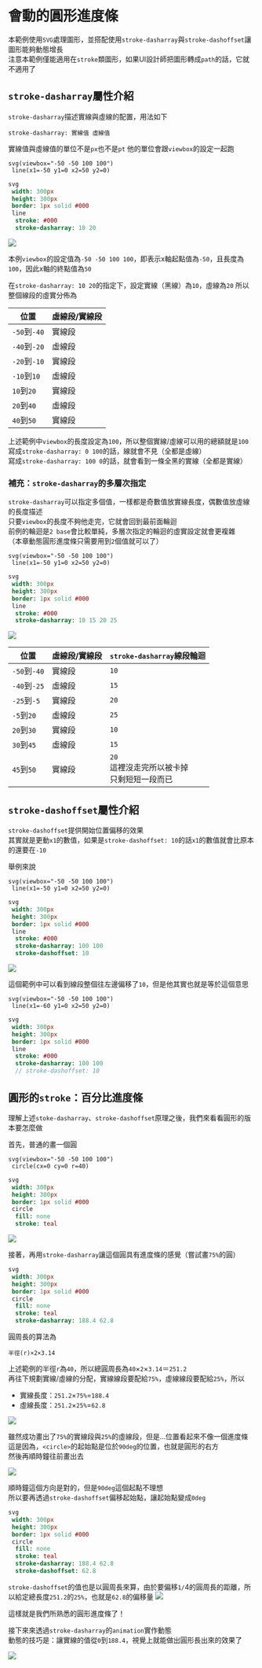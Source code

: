 # 會動的圓形進度條

本範例使用`SVG`處理圖形，並搭配使用`stroke-dasharray`與`stroke-dashoffset`讓圖形能夠動態增長  
注意本範例僅能適用在`stroke`類圖形，如果UI設計師把圖形轉成`path`的話，它就不適用了

## `stroke-dasharray`屬性介紹

`stroke-dasharray`描述實線與虛線的配置，用法如下

```
stroke-dasharray: 實線值 虛線值
```

實線值與虛線值的單位不是`px`也不是`pt`
他的單位會跟`viewbox`的設定一起跑

```pug
svg(viewbox="-50 -50 100 100")
 line(x1=-50 y1=0 x2=50 y2=0)
```

```sass
svg
 width: 300px
 height: 300px
 border: 1px solid #000
 line
  stroke: #000
  stroke-dasharray: 10 20
```

![](https://raw.githubusercontent.com/ianchen0419/notes/master/img/會動的圓形進度條/01.png)

本例`viewbox`的設定值為`-50 -50 100 100`，即表示x軸起點值為`-50`，且長度為`100`，因此x軸的終點值為`50`    

在`stroke-dasharray: 10 20`的指定下，設定實線（黑線）為`10`，虛線為`20`
所以整個線段的虛實分佈為

|位置|虛線段/實線段|
|---|-----------|
|`-50`到`-40`|實線段|
|`-40`到`-20`|虛線段|
|`-20`到`-10`|實線段|
|`-10`到`10`|虛線段|
|`10`到`20`|實線段|
|`20`到`40`|虛線段|
|`40`到`50`|實線段|

上述範例中`viewbox`的長度設定為`100`，所以整個實線/虛線可以用的總額就是`100`  
寫成`stroke-dasharray: 0 100`的話，線就會不見（全都是虛線）  
寫成`stroke-dasharray: 100 0`的話，就會看到一條全黑的實線（全都是實線）

### 補充：`stroke-dasharray`的多層次指定

`stroke-dasharray`可以指定多個值，一樣都是奇數值放實線長度，偶數值放虛線的長度描述  
只要`viewbox`的長度不夠他走完，它就會回到最前面輪迴  
前例的輪迴是`2 base`會比較單純，多層次指定的輪迴的虛實設定就會更複雜  
（本章動態圓形進度條只需要用到`2`個值就可以了）

```pug
svg(viewbox="-50 -50 100 100")
 line(x1=-50 y1=0 x2=50 y2=0)
```

```sass
svg
 width: 300px
 height: 300px
 border: 1px solid #000
 line
  stroke: #000
  stroke-dasharray: 10 15 20 25
```

![](https://raw.githubusercontent.com/ianchen0419/notes/master/img/會動的圓形進度條/02.png)

|位置|虛線段/實線段|`stroke-dasharray`線段輪迴|
|---|-----------|-------------------------|
|`-50`到`-40`|實線段|`10`|
|`-40`到`-25`|虛線段|`15`|
|`-25`到`-5`|實線段|`20`|
|`-5`到`20`|虛線段|`25`|
|`20`到`30`|實線段|`10`|
|`30`到`45`|虛線段|`15`|
|`45`到`50`|實線段|`20`<br>這裡沒走完所以被卡掉<br>只剩短短一段而已|

## `stroke-dashoffset`屬性介紹

`stroke-dashoffset`提供開始位置偏移的效果  
其實就是更動`x1`的數值，如果是`stroke-dashoffset: 10`的話`x1`的數值就會比原本的還要在`-10`    

舉例來說

```pug
svg(viewbox="-50 -50 100 100")
 line(x1=-50 y1=0 x2=50 y2=0)
```

```sass
svg
 width: 300px
 height: 300px
 border: 1px solid #000
 line
  stroke: #000
  stroke-dasharray: 100 100
  stroke-dashoffset: 10
```

![](https://raw.githubusercontent.com/ianchen0419/notes/master/img/會動的圓形進度條/03.png)

這個範例中可以看到線段整個往左邊偏移了`10`，但是他其實也就是等於這個意思

```pug
svg(viewbox="-50 -50 100 100")
 line(x1=-60 y1=0 x2=50 y2=0)
```

```sass
svg
 width: 300px
 height: 300px
 border: 1px solid #000
 line
  stroke: #000
  stroke-dasharray: 100 100
  // stroke-dashoffset: 10
```

## 圓形的`stroke`：百分比進度條

理解上述`stoke-dasharray`、`stroke-dashoffset`原理之後，我們來看看圓形的版本要怎麼做    

首先，普通的畫一個圓

```pug
svg(viewbox="-50 -50 100 100")
 circle(cx=0 cy=0 r=40)
```

```sass
svg
 width: 300px
 height: 300px
 border: 1px solid #000
 circle
  fill: none
  stroke: teal
```

![](https://raw.githubusercontent.com/ianchen0419/notes/master/img/會動的圓形進度條/04.png)

接著，再用`stroke-dasharray`讓這個圓具有進度條的感覺（嘗試畫`75%`的圓）

```sass
svg
 width: 300px
 height: 300px
 border: 1px solid #000
 circle
  fill: none
  stroke: teal
  stroke-dasharray: 188.4 62.8
```

圓周長的算法為

```
半徑(r)×2×3.14
```

上述範例的半徑`r`為`40`，所以總圓周長為`40`×`2`×`3.14`＝`251.2`  
再往下規劃實線/虛線的分配，實線線段要配給`75%`，虛線線段要配給`25%`，所以

* 實線長度：`251.2`×`75%`=`188.4`
* 虛線長度：`251.2`×`25%`=`62.8`

![](https://raw.githubusercontent.com/ianchen0419/notes/master/img/會動的圓形進度條/05.png)

雖然成功畫出了`75%`的實線段與`25%`的虛線段，但是…位置看起來不像一個進度條  
這是因為，`<circle>`的起始點是位於`90deg`的位置，也就是圓形的右方  
然後再順時鐘往前畫出去  

![](https://raw.githubusercontent.com/ianchen0419/notes/master/img/會動的圓形進度條/06.png)

順時鐘這個方向是對的，但是`90deg`這個起點不理想  
所以要再透過`stroke-dashoffset`偏移起始點，讓起始點變成`0deg`

```sass
svg
 width: 300px
 height: 300px
 border: 1px solid #000
 circle
  fill: none
  stroke: teal
  stroke-dasharray: 188.4 62.8
  stroke-dashoffset: 62.8
```

`stroke-dashoffset`的值也是以圓周長來算，由於要偏移`1/`4的圓周長的距離，所以給定總長度`251.2`的`25%`，也就是`62.8`的偏移量
![](https://raw.githubusercontent.com/ianchen0419/notes/master/img/會動的圓形進度條/07.png)

這樣就是我們所熟悉的圓形進度條了！    

接下來來透過`stroke-dasharray`的`animation`實作動態  
動態的技巧是：讓實線的值從`0`到`188.4`，視覺上就能做出圓形長出來的效果了

![](https://raw.githubusercontent.com/ianchen0419/notes/master/img/會動的圓形進度條/08.gif)

